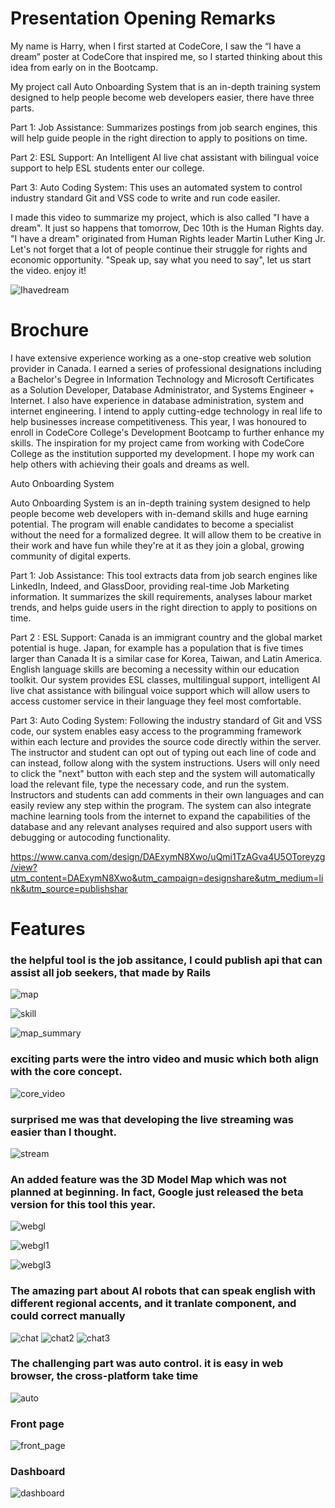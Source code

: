 # Presentation Opening Remarks

My name is Harry, when I first started at CodeCore, I saw the “I have a dream” poster at CodeCore that inspired me, so I started thinking about this idea  from early on in the Bootcamp.

My project call Auto Onboarding System that is an in-depth training system designed to help people become web developers easier, there have three parts.

Part 1: Job Assistance: Summarizes postings from job search engines, this will help guide people in the right direction to apply to positions on time.

Part 2: ESL Support: An Intelligent AI live chat assistant with bilingual voice support to help ESL students enter our college.


Part 3: Auto Coding System: This uses an automated system to control industry standard Git and VSS code to write and run code easiler.


I made this video to summarize my project, which is also called "I have a dream". It just so happens that tomorrow, Dec 10th is the Human Rights day. "I have a dream" originated from  Human Rights leader Martin Luther King Jr. Let's not forget that a lot of people continue their struggle for rights and economic opportunity. "Speak up, say what you need to say", let us start the video. enjoy it!
 
![Ihavedream](https://user-images.githubusercontent.com/21187699/145513721-e421e295-bfa0-4e34-a593-bbe6d881f0dc.png) 
 
 
# Brochure 


I have extensive experience working as a one-stop creative web solution provider in Canada. I earned a series of professional designations including a Bachelor's Degree in Information Technology and Microsoft Certificates as a Solution Developer, Database Administrator, and Systems Engineer + Internet. I also have experience in database administration, system and internet engineering.
I intend to apply cutting-edge technology in real life to help businesses increase competitiveness. This year, I was honoured to enroll in CodeCore College's Development Bootcamp to further enhance my skills. The inspiration for my project came from working with CodeCore College as the institution supported my development. I hope my work can help others with achieving their goals and dreams as well. 

Auto Onboarding System

Auto Onboarding System is an in-depth training system designed to help people become web developers with in-demand skills and huge earning potential. The program will enable candidates to become a specialist without the need for a formalized degree. It will allow them to be creative in their work and have fun while they're at it as they join a global, growing community of digital experts. 

Part 1: Job Assistance: This tool extracts data from job search engines like LinkedIn, Indeed, and GlassDoor, providing real-time Job Marketing information. It summarizes the skill requirements, analyses labour market trends, and helps guide users in the right direction to apply to positions on time.

Part 2 : ESL Support: Canada is an immigrant country and the global market potential is huge. Japan, for example has a population that is five times larger than Canada It is a similar case for Korea, Taiwan, and Latin America. English language skills are becoming a necessity within our education toolkit. Our system provides ESL classes, multilingual support, intelligent AI live chat assistance with bilingual voice support which will allow users to access customer service in their language they feel most comfortable.

Part 3: Auto Coding System: Following the industry standard of Git and VSS code, our system enables easy access to the programming framework within each lecture and provides the source code directly within the server. The instructor and student can opt out of typing out each line of code and can instead, follow along with the system instructions. Users will only need to click the "next" button with each step and the system will automatically load the relevant file, type the necessary code, and run the system. Instructors and students can add comments in their own languages and can easily review any step within the program. The system can also integrate machine learning tools from the internet to expand the capabilities of the database and any relevant analyses required and also support users with debugging or autocoding functionality.

https://www.canva.com/design/DAExymN8Xwo/uQmi1TzAGva4U5OToreyzg/view?utm_content=DAExymN8Xwo&utm_campaign=designshare&utm_medium=link&utm_source=publishshar

# Features

### the helpful tool is the job assitance, I could publish api that can assist all job seekers, that made by Rails

![map](https://user-images.githubusercontent.com/21187699/145518467-5d27e04f-7810-4477-8dd8-7b163a7fb820.gif)

![skill](https://user-images.githubusercontent.com/21187699/145519677-e2d249ed-f47a-44c9-84f7-9e41da1d649e.png)

![map_summary](https://user-images.githubusercontent.com/21187699/145519073-79823032-0c80-4b36-b213-cbf589ac94ae.png)

### exciting parts were the intro video and music which both align with the core concept.

![core_video](https://user-images.githubusercontent.com/21187699/145519953-31adc484-3a9a-4600-9836-3af9d3f3697e.gif)

### surprised me was that developing the live streaming was easier than I thought. 

![stream](https://user-images.githubusercontent.com/21187699/145520490-77b744ee-0353-4402-b4a3-53eae607b687.gif)

### An added feature was the 3D Model Map which was not planned at beginning. In fact, Google just released the beta version for this tool this year.

![webgl](https://user-images.githubusercontent.com/21187699/145521029-40eca2d3-02d1-49f9-8235-08136981dfd0.gif)

![webgl1](https://user-images.githubusercontent.com/21187699/145521264-6b4619ab-212c-44ef-8236-64ca0538e443.gif)

![webgl3](https://user-images.githubusercontent.com/21187699/145521851-13a304a6-b2f3-4067-8575-3449990b5ad1.gif)

### The amazing part about AI robots that can speak english with different regional accents, and it tranlate component, and could correct manually  

![chat](https://user-images.githubusercontent.com/21187699/145523020-848e7d4a-833e-4b30-899f-716445765fa0.png)
![chat2](https://user-images.githubusercontent.com/21187699/145523405-091ab5a3-dc06-4c2b-8eeb-9277816a59a1.png)
![chat3](https://user-images.githubusercontent.com/21187699/145523413-c01f0102-4bc6-4d9d-bdc6-3cd8350371dc.png)


### The challenging part was auto control. it is easy in web browser, the cross-platform take time 

![auto](https://user-images.githubusercontent.com/21187699/145523810-461d2308-2e08-41d6-ad9f-c667690540cc.gif)

### Front page
![front_page](https://user-images.githubusercontent.com/21187699/145524303-d6827d9a-335a-498c-8bcc-33ba60b3884d.png)

### Dashboard
![dashboard](https://user-images.githubusercontent.com/21187699/145524305-4eab9a0d-f429-4592-b886-a53bdf9f7f12.png)





